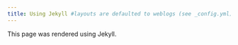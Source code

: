 ```yaml
---
title: Using Jekyll #layouts are defaulted to weblogs (see _config.yml)
---
```

       
This page was rendered using Jekyll.

